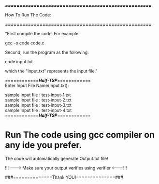 ***===================================================***

How To Run The Code:

***===================================================***

"First compile the code. For example: 

gcc -o code code.c

Second, run the program as the following:

code input.txt

which the "input.txt" represents the input file."     

============***Half-TSP***============                                                                                         
Enter Input File Name(Input.txt):

sample input file :  test-input-1.txt                                                                                     
sample input file :  test-input-2.txt                                                            
sample input file :  test-input-3.txt                                                                
sample input file :  test-input-4.txt                                                                        
============***Half-TSP***============                                                                 
# Run The code using gcc compiler on any ide you prefer.

The code will automatically generate Output.txt file!

!!! ---> Make sure your output verifies using verifier <---!!! 

###==============Thank YOU!==============###
